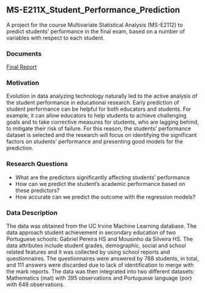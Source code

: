 ## MS-E211X_Student_Performance_Prediction
A project for the course Multivariate Statistical Analysis (MS-E2112) to predict students' performance in the final exam, based on a number of variables with respect to each student. 

### Documents
[Final Report](Final_Project_Report.pdf)

### Motivation
Evolution in data analyzing technology naturally led to the active analysis of the student performance in educational research. Early prediction of student performance can be helpful for both educators and students. For example, it can allow educators to help students to achieve challenging goals and to take corrective measures for students, who are lagging behind, to mitigate their risk of failure. For this reason, the students’ performance dataset is selected and the research will focus on identifying the significant factors on students’ performance and presenting good models for the prediction. 

### Research Questions
- What are the predictors significantly affecting students’ performance
- How can we predict the student’s academic performance based on these predictors?
- How accurate can we predict the outcome with the regression models? 

### Data Description
The data was obtained from the UC Irvine Machine Learning database. The data approach student achievement in secondary education of two Portuguese schools: Gabriel Pereira HS and Mousinho da Silveira HS. The data attributes include student grades, demographic, social and school related features and it was collected by using school reports and questionnaires. The questionnaires were answered by 788 students, in total, and 111 answers were discarded due to lack of identification to merge with the mark reports. The data was then integrated into two different datasets: Mathematics (mat) with 395 observations and Portuguese language (por) with 649 observations.
